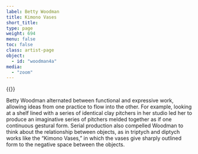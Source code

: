 ```yaml
---
label: Betty Woodman
title: Kimono Vases
short_title:
type: page
weight: 694
menu: false
toc: false
class: artist-page
object:
  - id: "woodman4a"
media:
  - "zoom"
---
```

{{<q-figure id="woodman4a">}} 

Betty Woodman alternated between functional and expressive work, allowing ideas from one practice to flow into the other. For example, looking at a shelf lined with a series of identical clay pitchers in her studio led her to produce an imaginative series of pitchers melded together as if one continuous gestural form. Serial production also compelled Woodman to think about the relationship between objects, as in triptych and diptych works like the “Kimono Vases,” in which the vases give sharply outlined form to the negative space between the objects.
